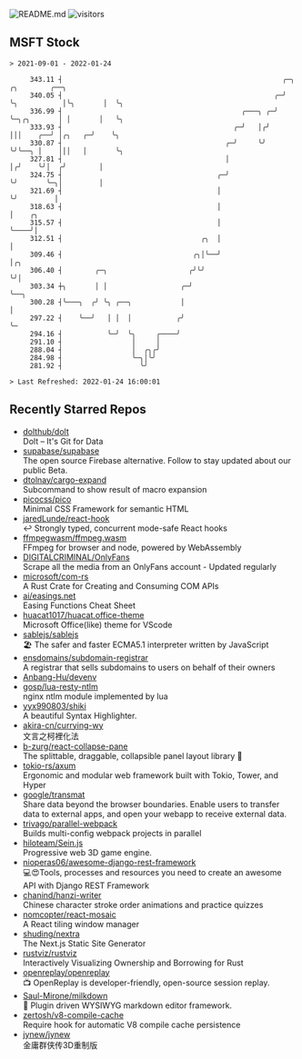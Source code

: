 ![README.md](https://github.com/Gerhut/Gerhut/workflows/README.md/badge.svg)
![visitors](https://visitors.vercel.app/Gerhut/Gerhut?token=8cf69d1f6813d272ef062726b6070c9be4ff72038cfe5a7ded7384a8da65d866)

## MSFT Stock

```
> 2021-09-01 - 2022-01-24

     343.11 ┤                                                      ╭─╮            ╭╮        ╭──╮                 
     340.05 ┤                                                    ╭─╯ ╰╮           │╰╮       │  ╰╮                
     336.99 ┤                                            ╭───╮ ╭─╯    ╰─╮╭╮       │ │       │   ╰╮               
     333.93 ┤                                          ╭─╯   │╭╯        │││    ╭──╯ │╭╮   ╭─╯    ╰╮              
     330.87 ┤                                        ╭─╯     ╰╯         ╰╯╰──╮ │    │││   │       ╰╮             
     327.81 ┤                                        │                       │╭╯    ╰╯│  ╭╯        │             
     324.75 ┤                                      ╭─╯                       ╰╯       ╰─╮│         │             
     321.69 ┤                                      │                                    ╰╯         │             
     318.63 ┤                                      │                                               │    ╭╮       
     315.57 ┤                                      │                                               ╰────╯│       
     312.51 ┤                                  ╭╮  │                                                     │       
     309.46 ┤                                ╭╮│╰──╯                                                     │╭╮     
     306.40 ┤        ╭─╮                    ╭╯╰╯                                                         ╰╯│     
     303.34 ┼╮       │ │                  ╭─╯                                                              ╰──╮  
     300.28 ┤╰───╮  ╭╯ ╰╮ ╭──╮            │                                                                   │  
     297.22 ┤    ╰──╯   │ │  │           ╭╯                                                                   ╰─ 
     294.16 ┤           ╰─╯  ╰╮     ╭────╯                                                                       
     291.10 ┤                 │     │                                                                            
     288.04 ┤                 │  ╭╮╭╯                                                                            
     284.98 ┤                 ╰─╮│╰╯                                                                             
     281.92 ┤                   ╰╯                                                                               

> Last Refreshed: 2022-01-24 16:00:01
```

## Recently Starred Repos

- [dolthub/dolt](https://github.com/dolthub/dolt)  
  Dolt – It's Git for Data
- [supabase/supabase](https://github.com/supabase/supabase)  
  The open source Firebase alternative. Follow to stay updated about our public Beta.
- [dtolnay/cargo-expand](https://github.com/dtolnay/cargo-expand)  
  Subcommand to show result of macro expansion
- [picocss/pico](https://github.com/picocss/pico)  
  Minimal CSS Framework for semantic HTML
- [jaredLunde/react-hook](https://github.com/jaredLunde/react-hook)  
  ↩ Strongly typed, concurrent mode-safe React hooks
- [ffmpegwasm/ffmpeg.wasm](https://github.com/ffmpegwasm/ffmpeg.wasm)  
  FFmpeg for browser and node, powered by WebAssembly
- [DIGITALCRIMINAL/OnlyFans](https://github.com/DIGITALCRIMINAL/OnlyFans)  
  Scrape all the media from an OnlyFans account - Updated regularly
- [microsoft/com-rs](https://github.com/microsoft/com-rs)  
  A Rust Crate for Creating and Consuming COM APIs
- [ai/easings.net](https://github.com/ai/easings.net)  
  Easing Functions Cheat Sheet
- [huacat1017/huacat.office-theme](https://github.com/huacat1017/huacat.office-theme)  
  Microsoft Office(like) theme for VScode
- [sablejs/sablejs](https://github.com/sablejs/sablejs)  
  🏖️ The safer and faster ECMA5.1 interpreter written by JavaScript
- [ensdomains/subdomain-registrar](https://github.com/ensdomains/subdomain-registrar)  
  A registrar that sells subdomains to users on behalf of their owners
- [Anbang-Hu/devenv](https://github.com/Anbang-Hu/devenv)  
- [gosp/lua-resty-ntlm](https://github.com/gosp/lua-resty-ntlm)  
  nginx ntlm module implemented by lua
- [yyx990803/shiki](https://github.com/yyx990803/shiki)  
  A beautiful Syntax Highlighter.
- [akira-cn/currying-wy](https://github.com/akira-cn/currying-wy)  
  文言之柯裡化法
- [b-zurg/react-collapse-pane](https://github.com/b-zurg/react-collapse-pane)  
  The splittable, draggable, collapsible panel layout library 🎉
- [tokio-rs/axum](https://github.com/tokio-rs/axum)  
  Ergonomic and modular web framework built with Tokio, Tower, and Hyper
- [google/transmat](https://github.com/google/transmat)  
  Share data beyond the browser boundaries. Enable users to transfer data to external apps, and open your webapp to receive external data.
- [trivago/parallel-webpack](https://github.com/trivago/parallel-webpack)  
  Builds multi-config webpack projects in parallel
- [hiloteam/Sein.js](https://github.com/hiloteam/Sein.js)  
  Progressive web 3D game engine.
- [nioperas06/awesome-django-rest-framework](https://github.com/nioperas06/awesome-django-rest-framework)  
   💻😍Tools, processes and resources you need to create an awesome API with Django REST Framework
- [chanind/hanzi-writer](https://github.com/chanind/hanzi-writer)  
  Chinese character stroke order animations and practice quizzes
- [nomcopter/react-mosaic](https://github.com/nomcopter/react-mosaic)  
  A React tiling window manager
- [shuding/nextra](https://github.com/shuding/nextra)  
  The Next.js Static Site Generator
- [rustviz/rustviz](https://github.com/rustviz/rustviz)  
  Interactively Visualizing Ownership and Borrowing for Rust
- [openreplay/openreplay](https://github.com/openreplay/openreplay)  
  :tv: OpenReplay is developer-friendly, open-source session replay.
- [Saul-Mirone/milkdown](https://github.com/Saul-Mirone/milkdown)  
  🍼 Plugin driven WYSIWYG  markdown editor framework.
- [zertosh/v8-compile-cache](https://github.com/zertosh/v8-compile-cache)  
  Require hook for automatic V8 compile cache persistence
- [jynew/jynew](https://github.com/jynew/jynew)  
  金庸群侠传3D重制版
